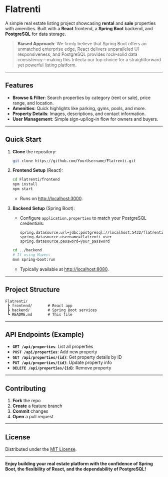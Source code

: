 # Flatrenti

A simple real estate listing project showcasing **rental** and **sale** properties with amenities. Built with a **React** frontend, a **Spring Boot** backend, and **PostgreSQL** for data storage.

> **Biased Approach**: We firmly believe that Spring Boot offers an unmatched enterprise edge, React delivers unparalleled UI responsiveness, and PostgreSQL provides rock-solid data consistency—making this trifecta our top choice for a straightforward yet powerful listing platform.

---

## Features

- **Browse & Filter**: Search properties by category (rent or sale), price range, and location.  
- **Amenities**: Quick highlights like parking, gyms, pools, and more.  
- **Property Details**: Images, descriptions, and contact information.  
- **User Management**: Simple sign-up/log-in flow for owners and buyers.  

---

## Quick Start

1. **Clone** the repository:
   ```bash
   git clone https://github.com/YourUsername/Flatrenti.git
   ```

2. **Frontend Setup** (React):
   ```bash
   cd Flatrenti/frontend
   npm install
   npm start
   ```
   - Runs on [http://localhost:3000](http://localhost:3000).

3. **Backend Setup** (Spring Boot):
   - Configure `application.properties` to match your PostgreSQL credentials:
     ```properties
     spring.datasource.url=jdbc:postgresql://localhost:5432/flatrenti_db
     spring.datasource.username=flatrenti_user
     spring.datasource.password=your_password
     ```
   ```bash
   cd ../backend
   # If using Maven:
   mvn spring-boot:run
   ```
   - Typically available at [http://localhost:8080](http://localhost:8080).

---

## Project Structure

```
Flatrenti/
 ┣ frontend/       # React app
 ┣ backend/        # Spring Boot services
 ┗ README.md       # This file
```

---

## API Endpoints (Example)

- **`GET /api/properties`**: List all properties  
- **`POST /api/properties`**: Add new property  
- **`GET /api/properties/{id}`**: Get property details by ID  
- **`PUT /api/properties/{id}`**: Update property info  
- **`DELETE /api/properties/{id}`**: Remove property  

---

## Contributing

1. **Fork** the repo  
2. **Create** a feature branch  
3. **Commit** changes  
4. **Open** a pull request

---

## License

Distributed under the [MIT License](LICENSE).

---

**Enjoy building your real estate platform with the confidence of Spring Boot, the flexibility of React, and the dependability of PostgreSQL!**
